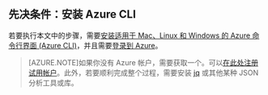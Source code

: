 ## 先决条件：安装 Azure CLI
若要执行本文中的步骤，需要[安装适用于 Mac、Linux 和 Windows 的 Azure 命令行界面 (Azure CLI)](/documentation/articles/xplat-install)，并且需要[登录到 Azure](/documentation/articles/xplat-connect)。

> [AZURE.NOTE]如果你没有 Azure 帐户，需要获取一个。可以[在此处注册试用帐户](/pricing/1rmb-trial/)。此外，若要顺利完成整个过程，需要安装 [jq](https://stedolan.github.io/jq/) 或其他某种 JSON 分析工具或库。

<!---HONumber=Mooncake_0104_2016-->